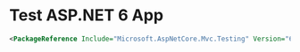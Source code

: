 # Test ASP.NET 6 App

```xml
<PackageReference Include="Microsoft.AspNetCore.Mvc.Testing" Version="6.0.2" />
```

